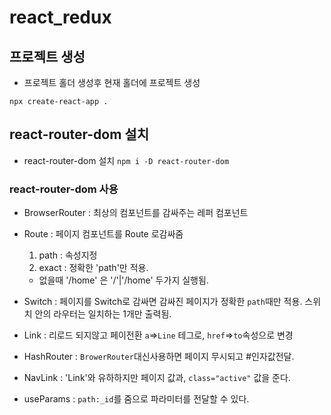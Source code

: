 # react_redux

## 프로젝트 생성
- 프로젝트 홀더 생성후 현재 홀더에 프로젝트 생성
```
npx create-react-app . 
```


## react-router-dom 설치
- react-router-dom 설치
  `npm i -D react-router-dom`

### react-router-dom 사용
- BrowserRouter : 최상의 컴포넌트를 감싸주는 레퍼 컴포넌트
- Route : 페이지 컴포넌트를 Route 로감싸줌
  1. path : 속성지정
  2. exact : 정확한 'path'만 적용. 
    + 없을때 '/home' 은 '/'|'/home' 두가지 실행됨.
- Switch : 페이지를 Switch로 감싸면 감싸진 페이지가 정확한 `path`때만 적용.
  스위치 안의 라우터는 일치하는 1개만 출력됨.
- Link : 리로드 되지않고 페이전환
  `a`=>`Line` 테그로, `href`=>`to`속성으로 변경

- HashRouter : `BrowerRouter`대신사용하면 페이지 무시되고 #인자값전달.
- NavLink : 'Link'와 유하하지만 페이지 값과, `class="active"` 값을 준다.
- useParams : `path:_id`를 줌으로 파라미터를 전달할 수 있다.